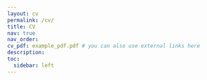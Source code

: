 ```yaml
---
layout: cv
permalink: /cv/
title: CV
nav: true
nav_order: 
cv_pdf: example_pdf.pdf # you can also use external links here
description:
toc:
  sidebar: left
---
```

